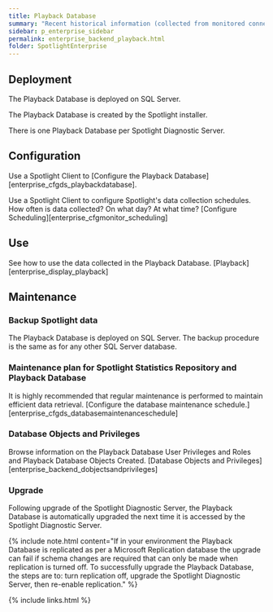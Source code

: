 ```yaml
---
title: Playback Database
summary: "Recent historical information (collected from monitored connections) is stored in the Playback Database."
sidebar: p_enterprise_sidebar
permalink: enterprise_backend_playback.html
folder: SpotlightEnterprise
---
```


## Deployment

The Playback Database is deployed on SQL Server.

The Playback Database is created by the Spotlight installer.

There is one Playback Database per Spotlight Diagnostic Server.

## Configuration

Use a Spotlight Client to [Configure the Playback Database][enterprise_cfgds_playbackdatabase].

Use a Spotlight Client to configure Spotlight's data collection schedules. How often is data collected? On what day? At what time? [Configure Scheduling][enterprise_cfgmonitor_scheduling]

## Use

See how to use the data collected in the Playback Database. [Playback][enterprise_display_playback]

## Maintenance

### Backup Spotlight data

The Playback Database is deployed on SQL Server. The backup procedure is the same as for any other SQL Server database.

### Maintenance plan for Spotlight Statistics Repository and Playback Database

It is highly recommended that regular maintenance is performed to maintain efficient data retrieval. [Configure the database maintenance schedule.][enterprise_cfgds_databasemaintenanceschedule]

### Database Objects and Privileges

Browse information on the Playback Database User Privileges and Roles and Playback Database Objects Created. [Database Objects and Privileges][enterprise_backend_dobjectsandprivileges]

### Upgrade

Following upgrade of the Spotlight Diagnostic Server, the Playback Database is automatically upgraded the next time it is accessed by the Spotlight Diagnostic Server.

{% include note.html content="If in your environment the Playback Database is replicated as per a Microsoft Replication database the upgrade can fail if schema changes are required that can only be made when replication is turned off. To successfully upgrade the Playback Database, the steps are to: turn replication off, upgrade the Spotlight Diagnostic Server, then re-enable replication." %}



{% include links.html %}
